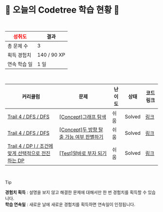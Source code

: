 # 🌲 오늘의 Codetree 학습 현황 🌲

<br />

| <span style="color:red;display:block;text-align:center;"> **성취도**</span> | 결과 |
|---|---|
| 총 문제 수 | 3 |
| 획득 경험치 | 140 / 90 XP |
| 연속 학습 일 | 1 일 |

<br />

|커리큘럼|문제|난이도|상태|코드 링크|
|---|---|---|---|---|
|[Trail 4 / DFS / DFS](https://www.codetree.ai/trail-info/intermediate-low/)|[[Concept]그래프 탐색](https://www.codetree.ai/trails/complete/curated-cards/intro-graph-traversal/)|쉬움|Solved|[링크](https://github.com/s13121312/first-algo/blob/main/250125/%EA%B7%B8%EB%9E%98%ED%94%84%20%ED%83%90%EC%83%89/graph-traversal.cpp)|
|[Trail 4 / DFS / DFS](https://www.codetree.ai/trail-info/intermediate-low/)|[[Concept]두 방향 탈출 가능 여부 판별하기](https://www.codetree.ai/trails/complete/curated-cards/intro-determine-escapableness-with-2-ways/)|쉬움|Solved|[링크](https://github.com/s13121312/first-algo/blob/main/250125/%EB%91%90%20%EB%B0%A9%ED%96%A5%20%ED%83%88%EC%B6%9C%20%EA%B0%80%EB%8A%A5%20%EC%97%AC%EB%B6%80%20%ED%8C%90%EB%B3%84%ED%95%98%EA%B8%B0/determine-escapableness-with-2-ways.cpp)|
|[Trail 4 / DP I / 조건에 맞게 선택적으로 전진하는 DP](https://en.codetree.ai/trail-info/intermediate-low/)|[[Test]알바로 부자 되기](https://en.codetree.ai/trails/complete/curated-cards/test-being-rich-by-working-part-time/)|쉬움|Solved|[링크](https://github.com/s13121312/first-algo/blob/main/250125/%EC%95%8C%EB%B0%94%EB%A1%9C%20%EB%B6%80%EC%9E%90%20%EB%90%98%EA%B8%B0/being-rich-by-working-part-time.cpp)|


<br />

> [!TIP]
> **경험치 획득** : 설명을 보지 않고 해결한 문제에 대해서만 한 번 경험치를 획득할 수 있습니다.  
> **학습 연속일** : 새로운 날에 새로운 경험치를 획득하면 연속일이 인정됩니다.

